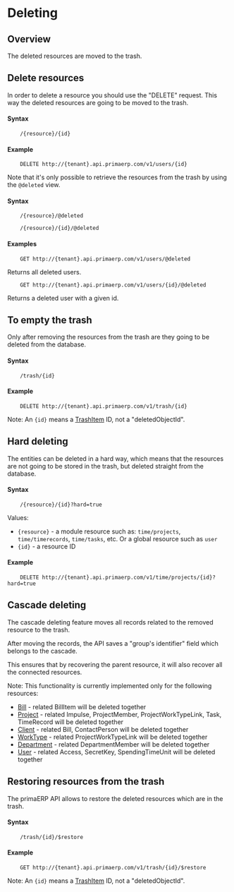 Deleting
==

## Overview

The deleted resources are moved to the trash.

## Delete resources

In order to delete a resource you should use the "DELETE" request. This way the deleted resources are going to be moved to the trash.

#### Syntax

		/{resource}/{id}

#### Example

		DELETE http://{tenant}.api.primaerp.com/v1/users/{id}

Note that it's only possible to retrieve the resources from the trash by using the `@deleted` view.

#### Syntax

		/{resource}/@deleted

		/{resource}/{id}/@deleted

#### Examples

		GET http://{tenant}.api.primaerp.com/v1/users/@deleted

Returns all deleted users.

		GET http://{tenant}.api.primaerp.com/v1/users/{id}/@deleted

Returns a deleted user with a given id.

## To empty the trash

Only after removing the resources from the trash are they going to be deleted from the database.

#### Syntax

		/trash/{id}

#### Example

		DELETE http://{tenant}.api.primaerp.com/v1/trash/{id}

Note: An `{id}` means a [TrashItem](/resources/core/trashitem.md) ID, not a "deletedObjectId".

## Hard deleting

The entities can be deleted in a hard way, which means that the resources are not going to be stored in the trash, but deleted straight from the database.

#### Syntax

		/{resource}/{id}?hard=true

Values:

- `{resource}` - a module resource such as: `time/projects`, `time/timerecords`, `time/tasks`, etc. Or a global resource such as `user`
- `{id}` - a resource ID

#### Example

		DELETE http://{tenant}.api.primaerp.com/v1/time/projects/{id}?hard=true

## Cascade deleting

The cascade deleting feature moves all records related to the removed resource to the trash.

After moving the records, the API saves a "group's identifier" field which belongs to the cascade.

This ensures that by recovering the parent resource, it will also recover all the connected resources.

Note: This functionality is currently implemented only for the following resources:

- [Bill](resources/billing/bill.md) - related BillItem will be deleted together
- [Project](resources/time/project.md) - related Impulse, ProjectMember, ProjectWorkTypeLink, Task, TimeRecord will be deleted together
- [Client](resources/time/client.md) - related Bill, ContactPerson will be deleted together
- [WorkType](resources/time/worktype.md) - related ProjectWorkTypeLink will be deleted together
- [Department](resources/core/department.md) - related DepartmentMember will be deleted together
- [User](resources/core/user.md) - related Access, SecretKey, SpendingTimeUnit will be deleted together

## Restoring resources from the trash

The primaERP API allows to restore the deleted resources which are in the trash.

#### Syntax

		/trash/{id}/$restore

#### Example

		GET http://{tenant}.api.primaerp.com/v1/trash/{id}/$restore

Note: An `{id}` means a [TrashItem](/resources/core/trashitem.md) ID, not a "deletedObjectId".